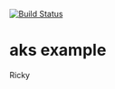 [![Build Status](https://dev.azure.com/a-eye/aeye-server/_apis/build/status/aeye-server-CI?branchName=master)](https://dev.azure.com/a-eye/aeye-server/_build/latest?definitionId=1&branchName=master)

# aks example

Ricky
